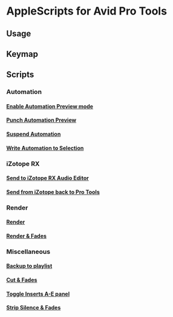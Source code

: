 # AppleScripts for Avid Pro Tools

## Usage
## Keymap
## Scripts
### Automation
#### [Enable Automation Preview mode](AppleScripts/Auto%20Preview.applescript)
#### [Punch Automation Preview](AppleScripts/Auto%20Punch%20Preview.applescript)
#### [Suspend Automation](AppleScripts/Auto%20Suspend.applescript)
#### [Write Automation to Selection](AppleScripts/Auto%20Write%20to%20Selection.applescript)
### iZotope RX
#### [Send to iZotope RX Audio Editor](AppleScripts/Send%20to%20RX.applescript)
#### [Send from iZotope back to Pro Tools](AppleScripts/Back%20to%20Pro%20Tools.applescript)
### Render
#### [Render](AppleScripts/Render.applescript)
#### [Render & Fades](AppleScripts/Render%20&%20Fades.applescript)
### Miscellaneous
#### [Backup to playlist](AppleScripts/Backup%20to%20playlist.applescript)
#### [Cut & Fades](AppleScripts/Cut%20&%20Fades.applescript)
#### [Toggle Inserts A-E panel](AppleScripts/Inserts%20A-E.applescript)
#### [Strip Silence & Fades](AppleScripts/Strip%20Silence.applescript)
